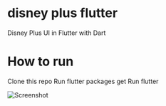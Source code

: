 # disney plus flutter
 Disney Plus UI in Flutter with Dart

# How to run
Clone this repo
Run flutter packages get
Run flutter

![Screenshot](https://i.imgur.com/eMS8a0C.png)


